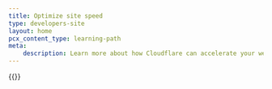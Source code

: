 ```yaml
---
title: Optimize site speed
type: developers-site
layout: home
pcx_content_type: learning-path
meta:
    description: Learn more about how Cloudflare can accelerate your website and improve performance.
---
```


{{<dynamic-learning-path-header file="optimize-site-speed.json">}}

<vue-component name="DynamicLearningPath"/>
